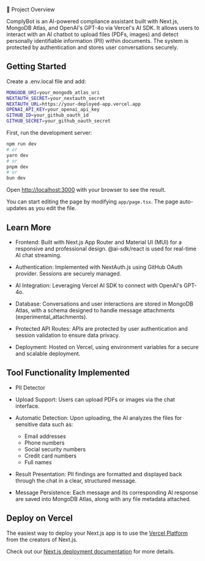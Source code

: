 📃 Project Overview

ComplyBot is an AI-powered compliance assistant built with Next.js, MongoDB Atlas, and OpenAI's GPT-4o via Vercel's AI SDK. It allows users to interact with an AI chatbot to upload files (PDFs, images) and detect personally identifiable information (PII) within documents. The system is protected by authentication and stores user conversations securely.

## Getting Started

Create a .env.local file and add:


```bash
MONGODB_URI=your_mongodb_atlas_uri
NEXTAUTH_SECRET=your_nextauth_secret
NEXTAUTH_URL=https://your-deployed-app.vercel.app
OPENAI_API_KEY=your_openai_api_key
GITHUB_ID=your_github_oauth_id
GITHUB_SECRET=your_github_oauth_secret
```


First, run the development server:

```bash
npm run dev
# or
yarn dev
# or
pnpm dev
# or
bun dev
```

Open [http://localhost:3000](http://localhost:3000) with your browser to see the result.

You can start editing the page by modifying `app/page.tsx`. The page auto-updates as you edit the file.

## Learn More

- Frontend: Built with Next.js App Router and Material UI (MUI) for a responsive and professional design. @ai-sdk/react is used for real-time AI chat streaming.

- Authentication: Implemented with NextAuth.js using GitHub OAuth provider. Sessions are securely managed.

- AI Integration: Leveraging Vercel AI SDK to connect with OpenAI's GPT-4o.

- Database: Conversations and user interactions are stored in MongoDB Atlas, with a schema designed to handle message attachments (experimental_attachments).

- Protected API Routes: APIs are protected by user authentication and session validation to ensure data privacy.

- Deployment: Hosted on Vercel, using environment variables for a secure and scalable deployment.

## Tool Functionality Implemented

- PII Detector

- Upload Support: Users can upload PDFs or images via the chat interface.

- Automatic Detection: Upon uploading, the AI analyzes the files for sensitive data such as:
    - Email addresses
    - Phone numbers
    - Social security numbers
    - Credit card numbers
    - Full names

- Result Presentation: PII findings are formatted and displayed back through the chat in a clear, structured message.

- Message Persistence: Each message and its corresponding AI response are saved into MongoDB Atlas, along with any file metadata attached.

## Deploy on Vercel

The easiest way to deploy your Next.js app is to use the [Vercel Platform](https://vercel.com/new?utm_medium=default-template&filter=next.js&utm_source=create-next-app&utm_campaign=create-next-app-readme) from the creators of Next.js.

Check out our [Next.js deployment documentation](https://nextjs.org/docs/app/building-your-application/deploying) for more details.
